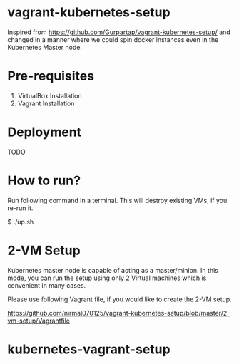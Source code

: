 vagrant-kubernetes-setup
========================

Inspired from https://github.com/Gurpartap/vagrant-kubernetes-setup/ and changed in a manner where we could spin docker instances even in the Kubernetes Master node.

Pre-requisites
==============

1. VirtualBox Installation
2. Vagrant Installation

Deployment 
==========

TODO


How to run?
===========

Run following command in a terminal. This will destroy existing VMs, if you re-run it. 

$ ./up.sh

2-VM Setup
==========

Kubernetes master node is capable of acting as a master/minion. In this mode, you can run the setup using only 2 Virtual machines which is convenient in many cases.

Please use following Vagrant file, if you would like to create the 2-VM setup.

https://github.com/nirmal070125/vagrant-kubernetes-setup/blob/master/2-vm-setup/Vagrantfile
# kubernetes-vagrant-setup

